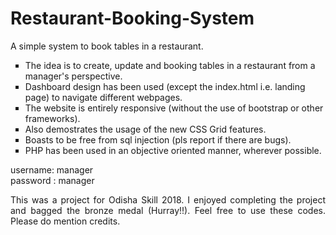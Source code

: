 # Restaurant-Booking-System
A simple system to book tables in a restaurant.
<ul type="square">
<li> The idea is to create, update and booking tables in a restaurant from a manager's perspective. </li>
<li> Dashboard design has been used (except the index.html i.e. landing page) to navigate different webpages. </li>
<li> The website is entirely responsive (without the use of bootstrap or other frameworks). </li>
<li> Also demostrates the usage of the new CSS Grid features. </li>
<li> Boasts to be free from sql injection (pls report if there are bugs).</li>
<li> PHP has been used in an objective oriented manner, wherever possible. </li>
</ul>

<p> username: manager <br/> password : manager </p>
<div align="justify"> This was a project for Odisha Skill 2018. I enjoyed completing the project and bagged the bronze medal (Hurray!!). Feel free to use these codes. Please do mention credits. </div>
